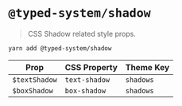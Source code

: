 # `@typed-system/shadow`

> CSS Shadow related style props.

`yarn add @typed-system/shadow`

| Prop          | CSS Property  | Theme Key |
| ------------- | ------------- | --------- |
| `$textShadow` | `text-shadow` | `shadows` |
| `$boxShadow`  | `box-shadow`  | `shadows` |
